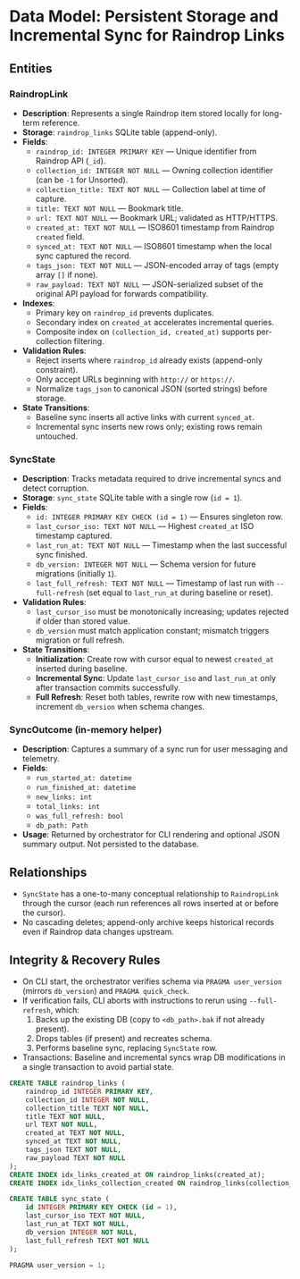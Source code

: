 # Data Model: Persistent Storage and Incremental Sync for Raindrop Links

## Entities

### RaindropLink
- **Description**: Represents a single Raindrop item stored locally for long-term reference.
- **Storage**: `raindrop_links` SQLite table (append-only).
- **Fields**:
  - `raindrop_id: INTEGER PRIMARY KEY` — Unique identifier from Raindrop API (`_id`).
  - `collection_id: INTEGER NOT NULL` — Owning collection identifier (can be `-1` for Unsorted).
  - `collection_title: TEXT NOT NULL` — Collection label at time of capture.
  - `title: TEXT NOT NULL` — Bookmark title.
  - `url: TEXT NOT NULL` — Bookmark URL; validated as HTTP/HTTPS.
  - `created_at: TEXT NOT NULL` — ISO8601 timestamp from Raindrop `created` field.
  - `synced_at: TEXT NOT NULL` — ISO8601 timestamp when the local sync captured the record.
  - `tags_json: TEXT NOT NULL` — JSON-encoded array of tags (empty array `[]` if none).
  - `raw_payload: TEXT NOT NULL` — JSON-serialized subset of the original API payload for forwards compatibility.
- **Indexes**:
  - Primary key on `raindrop_id` prevents duplicates.
  - Secondary index on `created_at` accelerates incremental queries.
  - Composite index on `(collection_id, created_at)` supports per-collection filtering.
- **Validation Rules**:
  - Reject inserts where `raindrop_id` already exists (append-only constraint).
  - Only accept URLs beginning with `http://` or `https://`.
  - Normalize `tags_json` to canonical JSON (sorted strings) before storage.
- **State Transitions**:
  - Baseline sync inserts all active links with current `synced_at`.
  - Incremental sync inserts new rows only; existing rows remain untouched.

### SyncState
- **Description**: Tracks metadata required to drive incremental syncs and detect corruption.
- **Storage**: `sync_state` SQLite table with a single row (`id = 1`).
- **Fields**:
  - `id: INTEGER PRIMARY KEY CHECK (id = 1)` — Ensures singleton row.
  - `last_cursor_iso: TEXT NOT NULL` — Highest `created_at` ISO timestamp captured.
  - `last_run_at: TEXT NOT NULL` — Timestamp when the last successful sync finished.
  - `db_version: INTEGER NOT NULL` — Schema version for future migrations (initially `1`).
  - `last_full_refresh: TEXT NOT NULL` — Timestamp of last run with `--full-refresh` (set equal to `last_run_at` during baseline or reset).
- **Validation Rules**:
  - `last_cursor_iso` must be monotonically increasing; updates rejected if older than stored value.
  - `db_version` must match application constant; mismatch triggers migration or full refresh.
- **State Transitions**:
  - **Initialization**: Create row with cursor equal to newest `created_at` inserted during baseline.
  - **Incremental Sync**: Update `last_cursor_iso` and `last_run_at` only after transaction commits successfully.
  - **Full Refresh**: Reset both tables, rewrite row with new timestamps, increment `db_version` when schema changes.

### SyncOutcome (in-memory helper)
- **Description**: Captures a summary of a sync run for user messaging and telemetry.
- **Fields**:
  - `run_started_at: datetime`
  - `run_finished_at: datetime`
  - `new_links: int`
  - `total_links: int`
  - `was_full_refresh: bool`
  - `db_path: Path`
- **Usage**: Returned by orchestrator for CLI rendering and optional JSON summary output. Not persisted to the database.

## Relationships
- `SyncState` has a one-to-many conceptual relationship to `RaindropLink` through the cursor (each run references all rows inserted at or before the cursor).
- No cascading deletes; append-only archive keeps historical records even if Raindrop data changes upstream.

## Integrity & Recovery Rules
- On CLI start, the orchestrator verifies schema via `PRAGMA user_version` (mirrors `db_version`) and `PRAGMA quick_check`.
- If verification fails, CLI aborts with instructions to rerun using `--full-refresh`, which:
  1. Backs up the existing DB (copy to `<db_path>.bak` if not already present).
  2. Drops tables (if present) and recreates schema.
  3. Performs baseline sync, replacing `SyncState` row.
- Transactions: Baseline and incremental syncs wrap DB modifications in a single transaction to avoid partial state.

```sql
CREATE TABLE raindrop_links (
    raindrop_id INTEGER PRIMARY KEY,
    collection_id INTEGER NOT NULL,
    collection_title TEXT NOT NULL,
    title TEXT NOT NULL,
    url TEXT NOT NULL,
    created_at TEXT NOT NULL,
    synced_at TEXT NOT NULL,
    tags_json TEXT NOT NULL,
    raw_payload TEXT NOT NULL
);
CREATE INDEX idx_links_created_at ON raindrop_links(created_at);
CREATE INDEX idx_links_collection_created ON raindrop_links(collection_id, created_at);

CREATE TABLE sync_state (
    id INTEGER PRIMARY KEY CHECK (id = 1),
    last_cursor_iso TEXT NOT NULL,
    last_run_at TEXT NOT NULL,
    db_version INTEGER NOT NULL,
    last_full_refresh TEXT NOT NULL
);

PRAGMA user_version = 1;
```
